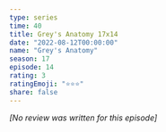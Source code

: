 ```yaml
---
type: series
time: 40
title: Grey's Anatomy 17x14
date: "2022-08-12T00:00:00"
name: "Grey's Anatomy"
season: 17
episode: 14
rating: 3
ratingEmoji: "⭐️⭐️⭐️"
share: false
---
```


_[No review was written for this episode]_
